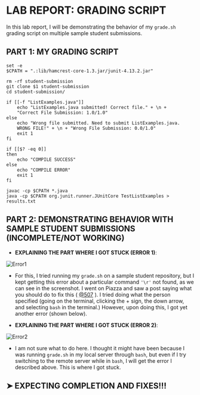 # **LAB REPORT: GRADING SCRIPT**

In this lab report, I will be demonstrating the behavior of my `grade.sh` grading script on multiple sample student submissions. 

## **PART 1: MY GRADING SCRIPT** 
```
set -e
$CPATH = ".:lib/hamcrest-core-1.3.jar/junit-4.13.2.jar"

rm -rf student-submission
git clone $1 student-submission
cd student-submission/

if [[-f "ListExamples.java"]]
    echo "ListExamples.java submitted! Correct file." + \n +
    "Correct File Submission: 1.0/1.0"
else
    echo "Wrong file submitted. Need to submit ListExamples.java.
    WRONG FILE!" + \n + "Wrong File Submission: 0.0/1.0"
    exit 1
fi

if [[$? -eq 0]]
then 
    echo "COMPILE SUCCESS"
else 
    echo "COMPILE ERROR"
    exit 1
fi 

javac -cp $CPATH *.java
java -cp $CPATH org.junit.runner.JUnitCore TestListExamples > results.txt 
```
## **PART 2: DEMONSTRATING BEHAVIOR WITH SAMPLE STUDENT SUBMISSIONS (INCOMPLETE/NOT WORKING)**


* **EXPLAINING THE PART WHERE I GOT STUCK (ERROR 1)**:

![Error1](https://user-images.githubusercontent.com/114317681/204247062-aa6afe4c-9bdd-4019-8dee-9379107b8888.png)

* For this, I tried running my `grade.sh` on a sample student repository, but I kept getting this error about a particular command `'\r'` not found, as we can see in the screenshot. I went on Piazza and saw a post saying what you should do to fix this ( [@507](https://piazza.com/class/l7pbb88wlepvh/post/507) ). I tried doing what the person specified (going on the terminal, clicking the + sign, the down arrow, and selecting `bash` in the terminal.) However, upon doing this, I got yet another error (shown below).


* **EXPLAINING THE PART WHERE I GOT STUCK (ERROR 2)**: 

![Error2](https://user-images.githubusercontent.com/114317681/204248583-4ab19282-15ff-43aa-8b6d-c445a01c7aef.png)

* I am not sure what to do here. I thought it might have been because I was running `grade.sh` in my local server through `bash`, but even if I try switching to the remote server while in `bash`, I will get the error I described above. This is where I got stuck. 





## **➤ EXPECTING COMPLETION AND FIXES!!!**
